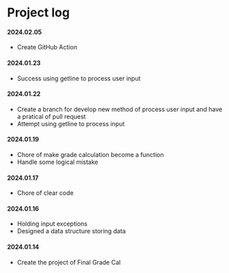 # Project log

#### 2024.02.05
- Create GitHub Action

#### 2024.01.23
- Success using getline to process user input

#### 2024.01.22
- Create a branch for develop new method of process user input and have a pratical of pull request
- Attempt using getline to process input

#### 2024.01.19
- Chore of make grade calculation become a function
- Handle some logical mistake

#### 2024.01.17
- Chore of clear code

#### 2024.01.16
- Holding input exceptions
- Designed a data structure storing data

#### 2024.01.14
- Create the project of Final Grade Cal
